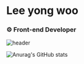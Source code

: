 # Lee yong woo
### ⚙️ Front-end Developer
![header](https://capsule-render.vercel.app/api?text=Hello%World!)

![Anurag's GitHub stats](https://github-readme-stats.vercel.app/api?username=moolbum&show_icons=true&theme=tokyonight)
